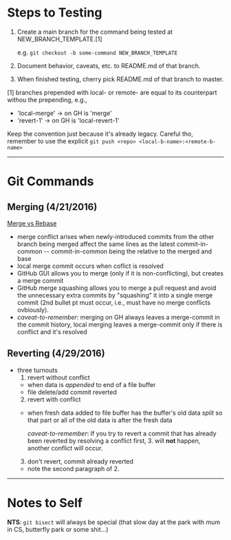 # Steps to Testing #

1. Create a main branch for the command being tested at NEW_BRANCH_TEMPLATE.[1]

    e.g. `git checkout -b some-command NEW_BRANCH_TEMPLATE`
2. Document behavior, caveats, etc. to README.md of that branch.
3. When finished testing, cherry pick README.md of that branch to master.

[1] branches prepended with local- or remote- are equal to its
counterpart withou the prepending, e.g.,
  * 'local-merge' -> on GH is 'merge'
  * 'revert-1' -> on GH is 'local-revert-1'

Keep the convention just because it's already legacy.  Careful tho, remember to
use the explicit `git push <repo> <local-b-name>:<remote-b-name>`

***
# Git Commands #

## Merging (4/21/2016) ##
[Merge vs Rebase](http://stackoverflow.com/a/16666418/3280654)

* merge conflict arises when newly-introduced commits from the other branch being merged affect the same lines as the latest commit-in-common -- commit-in-common being the relative to the merged and base
* local merge commit occurs when coflict is resolved
* GitHub GUI allows you to merge (only if it is non-conflicting), but creates a merge commit
* GitHub merge squashing allows you to merge a pull request and avoid the unnecessary extra commits by "squashing" it into a single merge commit (2nd bullet pt must occur, i.e., must have no merge conflicts ovbiously).
* *caveat-to-remember*: merging on GH always leaves a merge-commit in the commit history, local merging leaves a merge-commit only if there is conflict and it's resolved

## Reverting (4/29/2016) ##

* three turnouts
  1. revert without conflict
    * when data is *appended* to end of a file buffer
    * file delete/add commit reverted
  2. revert with conflict
    * when fresh data added to file buffer has the buffer's old data *split* so
      that part or all of the old data is after the fresh data

      *caveat-to-remember*: If you try to revert a commit that has already been reverted by resolving
      a conflict first, 3. will **not** happen, another conflict will occur.
  3. don't revert, commit already reverted
    * note the second paragraph of 2.

___
# Notes to Self #

**NTS**: `git bisect` will always be special (that slow day at the park with mum in CS, butterfly park or some shit...)
